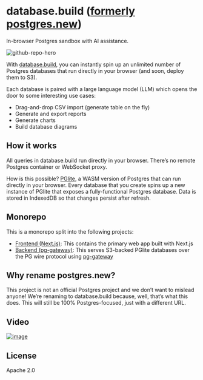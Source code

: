 # database.build ([formerly postgres.new](#why-rename-postgresnew))

In-browser Postgres sandbox with AI assistance.

![github-repo-hero](https://github.com/user-attachments/assets/1ace0688-dfa7-4ddb-86bc-c976fa5b2f42)

With [database.build](https://database.build), you can instantly spin up an unlimited number of Postgres databases that run directly in your browser (and soon, deploy them to S3).

Each database is paired with a large language model (LLM) which opens the door to some interesting use cases:

- Drag-and-drop CSV import (generate table on the fly)
- Generate and export reports
- Generate charts
- Build database diagrams

## How it works

All queries in database.build run directly in your browser. There’s no remote Postgres container or WebSocket proxy.

How is this possible? [PGlite](https://pglite.dev/), a WASM version of Postgres that can run directly in your browser. Every database that you create spins up a new instance of PGlite that exposes a fully-functional Postgres database. Data is stored in IndexedDB so that changes persist after refresh.

## Monorepo

This is a monorepo split into the following projects:

- [Frontend (Next.js)](./apps/postgres-new/): This contains the primary web app built with Next.js
- [Backend (pg-gateway)](./apps/db-service/): This serves S3-backed PGlite databases over the PG wire protocol using [pg-gateway](https://github.com/supabase-community/pg-gateway)

## Why rename postgres.new?

This project is not an official Postgres project and we don’t want to mislead anyone! We’re renaming to database.build because, well, that’s what this does. This will still be 100% Postgres-focused, just with a different URL.

## Video

[![image](https://github.com/user-attachments/assets/9da04785-d813-4e9c-a400-4e00c63381a1)](https://youtu.be/ooWaPVvljlU)

## License

Apache 2.0

